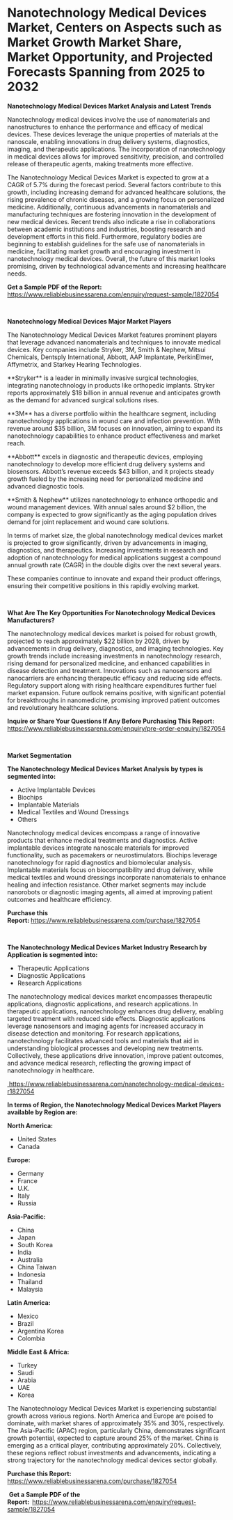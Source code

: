 <p><h1>Nanotechnology Medical Devices Market, Centers on Aspects such as Market Growth Market Share, Market Opportunity, and Projected Forecasts Spanning from 2025 to 2032</h1></p><p><strong>Nanotechnology Medical Devices Market Analysis and Latest Trends</strong></p>
<p><p>Nanotechnology medical devices involve the use of nanomaterials and nanostructures to enhance the performance and efficacy of medical devices. These devices leverage the unique properties of materials at the nanoscale, enabling innovations in drug delivery systems, diagnostics, imaging, and therapeutic applications. The incorporation of nanotechnology in medical devices allows for improved sensitivity, precision, and controlled release of therapeutic agents, making treatments more effective.</p><p>The Nanotechnology Medical Devices Market is expected to grow at a CAGR of 5.7% during the forecast period. Several factors contribute to this growth, including increasing demand for advanced healthcare solutions, the rising prevalence of chronic diseases, and a growing focus on personalized medicine. Additionally, continuous advancements in nanomaterials and manufacturing techniques are fostering innovation in the development of new medical devices. Recent trends also indicate a rise in collaborations between academic institutions and industries, boosting research and development efforts in this field. Furthermore, regulatory bodies are beginning to establish guidelines for the safe use of nanomaterials in medicine, facilitating market growth and encouraging investment in nanotechnology medical devices. Overall, the future of this market looks promising, driven by technological advancements and increasing healthcare needs.</p></p>
<p><strong>Get a Sample PDF of the Report:&nbsp;</strong> <a href="https://www.reliablebusinessarena.com/enquiry/request-sample/1827054?utm_campaign=2636&utm_medium=2&utm_source=Github&utm_content=ia&utm_term=13042025&utm_id=nanotechnology-medical-devices">https://www.reliablebusinessarena.com/enquiry/request-sample/1827054</a></p>
<p>&nbsp;</p>
<p><strong>Nanotechnology Medical Devices Major Market Players</strong></p>
<p><p>The Nanotechnology Medical Devices Market features prominent players that leverage advanced nanomaterials and techniques to innovate medical devices. Key companies include Stryker, 3M, Smith & Nephew, Mitsui Chemicals, Dentsply International, Abbott, AAP Implantate, PerkinElmer, Affymetrix, and Starkey Hearing Technologies.</p><p>**Stryker** is a leader in minimally invasive surgical technologies, integrating nanotechnology in products like orthopedic implants. Stryker reports approximately $18 billion in annual revenue and anticipates growth as the demand for advanced surgical solutions rises.</p><p>**3M** has a diverse portfolio within the healthcare segment, including nanotechnology applications in wound care and infection prevention. With revenue around $35 billion, 3M focuses on innovation, aiming to expand its nanotechnology capabilities to enhance product effectiveness and market reach.</p><p>**Abbott** excels in diagnostic and therapeutic devices, employing nanotechnology to develop more efficient drug delivery systems and biosensors. Abbott’s revenue exceeds $43 billion, and it projects steady growth fueled by the increasing need for personalized medicine and advanced diagnostic tools.</p><p>**Smith & Nephew** utilizes nanotechnology to enhance orthopedic and wound management devices. With annual sales around $2 billion, the company is expected to grow significantly as the aging population drives demand for joint replacement and wound care solutions.</p><p>In terms of market size, the global nanotechnology medical devices market is projected to grow significantly, driven by advancements in imaging, diagnostics, and therapeutics. Increasing investments in research and adoption of nanotechnology for medical applications suggest a compound annual growth rate (CAGR) in the double digits over the next several years.</p><p>These companies continue to innovate and expand their product offerings, ensuring their competitive positions in this rapidly evolving market.</p></p>
<p>&nbsp;</p>
<p><strong>What Are The Key Opportunities For Nanotechnology Medical Devices Manufacturers?</strong></p>
<p><p>The nanotechnology medical devices market is poised for robust growth, projected to reach approximately $22 billion by 2028, driven by advancements in drug delivery, diagnostics, and imaging technologies. Key growth trends include increasing investments in nanotechnology research, rising demand for personalized medicine, and enhanced capabilities in disease detection and treatment. Innovations such as nanosensors and nanocarriers are enhancing therapeutic efficacy and reducing side effects. Regulatory support along with rising healthcare expenditures further fuel market expansion. Future outlook remains positive, with significant potential for breakthroughs in nanomedicine, promising improved patient outcomes and revolutionary healthcare solutions.</p></p>
<p><strong>Inquire or Share Your Questions If Any Before Purchasing This Report:</strong> <a href="https://www.reliablebusinessarena.com/enquiry/pre-order-enquiry/1827054?utm_campaign=2636&utm_medium=2&utm_source=Github&utm_content=ia&utm_term=13042025&utm_id=nanotechnology-medical-devices">https://www.reliablebusinessarena.com/enquiry/pre-order-enquiry/1827054</a></p>
<p>&nbsp;</p>
<p><strong>Market Segmentation</strong></p>
<p><strong>The Nanotechnology Medical Devices Market Analysis by types is segmented into:</strong></p>
<p><ul><li>Active Implantable Devices</li><li>Biochips</li><li>Implantable Materials</li><li>Medical Textiles and Wound Dressings</li><li>Others</li></ul></p>
<p><p>Nanotechnology medical devices encompass a range of innovative products that enhance medical treatments and diagnostics. Active implantable devices integrate nanoscale materials for improved functionality, such as pacemakers or neurostimulators. Biochips leverage nanotechnology for rapid diagnostics and biomolecular analysis. Implantable materials focus on biocompatibility and drug delivery, while medical textiles and wound dressings incorporate nanomaterials to enhance healing and infection resistance. Other market segments may include nanorobots or diagnostic imaging agents, all aimed at improving patient outcomes and healthcare efficiency.</p></p>
<p><strong>Purchase this Report:&nbsp;</strong><a href="https://www.reliablebusinessarena.com/purchase/1827054?utm_campaign=2636&utm_medium=2&utm_source=Github&utm_content=ia&utm_term=13042025&utm_id=nanotechnology-medical-devices">https://www.reliablebusinessarena.com/purchase/1827054</a></p>
<p>&nbsp;</p>
<p><strong>The Nanotechnology Medical Devices Market Industry Research by Application is segmented into:</strong></p>
<p><ul><li>Therapeutic Applications</li><li>Diagnostic Applications</li><li>Research Applications</li></ul></p>
<p><p>The nanotechnology medical devices market encompasses therapeutic applications, diagnostic applications, and research applications. In therapeutic applications, nanotechnology enhances drug delivery, enabling targeted treatment with reduced side effects. Diagnostic applications leverage nanosensors and imaging agents for increased accuracy in disease detection and monitoring. For research applications, nanotechnology facilitates advanced tools and materials that aid in understanding biological processes and developing new treatments. Collectively, these applications drive innovation, improve patient outcomes, and advance medical research, reflecting the growing impact of nanotechnology in healthcare.</p></p>
<p><a href="https://www.reliablebusinessarena.com/nanotechnology-medical-devices-r1827054?utm_campaign=2636&utm_medium=2&utm_source=Github&utm_content=ia&utm_term=13042025&utm_id=nanotechnology-medical-devices">&nbsp;https://www.reliablebusinessarena.com/nanotechnology-medical-devices-r1827054</a></p>
<p><strong>In terms of Region, the Nanotechnology Medical Devices Market Players available by Region are:</strong></p>
<p>
    <p> <strong> North America: </strong>
        <ul>
            <li>United States</li>
            <li>Canada</li>
        </ul>
        </p> 
    <p> <strong> Europe: </strong>
        <ul>
            <li>Germany</li>
            <li>France</li>
            <li>U.K.</li>
            <li>Italy</li>
            <li>Russia</li>
        </ul>
        </p> 
    <p> <strong> Asia-Pacific: </strong>
        <ul>
            <li>China</li>
            <li>Japan</li>
            <li>South Korea</li>
            <li>India</li>
            <li>Australia</li>
            <li>China Taiwan</li>
            <li>Indonesia</li>
            <li>Thailand</li>
            <li>Malaysia</li>
        </ul>
        </p> 
    <p> <strong> Latin America: </strong>
        <ul>
            <li>Mexico</li>
            <li>Brazil</li>
            <li>Argentina Korea</li>
            <li>Colombia</li>
        </ul>
        </p> 
    <p> <strong> Middle East & Africa: </strong>
        <ul>
            <li>Turkey</li>
            <li>Saudi</li>
            <li>Arabia</li>
            <li>UAE</li>
            <li>Korea</li>
        </ul>
    </p>
    </p>
<p><p>The Nanotechnology Medical Devices Market is experiencing substantial growth across various regions. North America and Europe are poised to dominate, with market shares of approximately 35% and 30%, respectively. The Asia-Pacific (APAC) region, particularly China, demonstrates significant growth potential, expected to capture around 25% of the market. China is emerging as a critical player, contributing approximately 20%. Collectively, these regions reflect robust investments and advancements, indicating a strong trajectory for the nanotechnology medical devices sector globally.</p></p>
<p><strong>Purchase this Report: </strong><a href="https://www.reliablebusinessarena.com/purchase/1827054?utm_campaign=2636&utm_medium=2&utm_source=Github&utm_content=ia&utm_term=13042025&utm_id=nanotechnology-medical-devices">https://www.reliablebusinessarena.com/purchase/1827054</a></p>
<p>&nbsp;<strong>Get a Sample PDF of the Report:&nbsp;&nbsp;</strong><a href="https://www.reliablebusinessarena.com/enquiry/request-sample/1827054?utm_campaign=2636&utm_medium=2&utm_source=Github&utm_content=ia&utm_term=13042025&utm_id=nanotechnology-medical-devices">https://www.reliablebusinessarena.com/enquiry/request-sample/1827054</a></p>
<p><strong></strong></p>
<p><p></p><p></p><p></p></p>